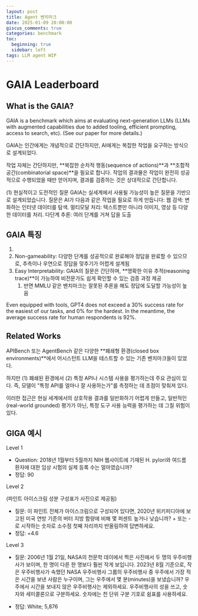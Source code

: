 ```yaml
---
layout: post
title: Agent 벤치마크 
date: 2025-01-09 20:00:00
giscus_comments: true
categories: benchmark
toc:
  beginning: true
  sidebar: left
tags: LLM agent WIP
---
```



# GAIA Leaderboard



## What is the GAIA?

GAIA is a benchmark which aims at evaluating next-generation LLMs (LLMs with augmented capabilities due to added tooling, efficient prompting, access to search, etc). (See our paper for more details.)

GAIA는 인간에게는 개념적으로 간단하지만, AI에게는 복잡한 작업을 요구하는 방식으로 설계되었다. 

작업 자체는 간단하지만, **복잡한 순차적 행동(sequence of actions)**과 **조합적 공간(combinatorial space)**을 필요로 합니다.
작업의 결과물은 작업이 완전히 성공적으로 수행되었을 때만 얻어지며, 결과를 검증하는 것은 상대적으로 간단합니다.

(1) 현실적이고 도전적인 질문
GAIA는 실세계에서 사용될 가능성이 높은 질문을 기반으로 설계되었습니다.
질문은 AI가 다음과 같은 작업을 필요로 하게 만듭니다:
웹 검색: 변화하는 인터넷 데이터를 탐색.
멀티모달 처리: 텍스트뿐만 아니라 이미지, 영상 등 다양한 데이터를 처리.
다단계 추론: 여러 단계를 거쳐 답을 도출

## GAIA 특징

1. 
2. Non-gameability: 다양한 단계를 성공적으로 완료해야 정답을 완료할 수 있으므로, 추측이나 우연으로 정답을 맞추기가 어렵게 설계됨
3. Easy Interpretability: GAIA의 질문은 간단하며, **명확한 이유 추적(reasoning trace)**이 가능하여 비전문가도 쉽게 확인할 수 있는 검증 과정 제공
   1. 반면 MMLU 같은 벤치마크는 잘못된 추론을 해도 정답에 도달할 가능성이 높음


Even equipped with tools, GPT4 does not exceed a 30% success rate for the easiest of our tasks, and 0% for
the hardest. In the meantime, the average success rate for human respondents is 92%.

## Related Works

APIBench 또는 AgentBench 같은 다양한 **폐쇄형 환경(closed box environments)**에서 어시스턴트 LLM을 테스트할 수 있는 기존 벤치마크들이 있었다.

하지만 (1) 폐쇄된 환경에서 (2) 특정 API나 시스템 사용을 평가하는데 주요 관심이 있다. 즉, 모델이 "특정 API를 얼마나 잘 사용하는가"를 측정하는 데 초점이 맞춰져 있다.

이러한 접근은 현실 세계에서의 상호작용 결과를 일반화하기 어렵게 만들고, 일반적인(real-world grounded) 평가가 아닌, 특정 도구 사용 능력을 평가하는 데 그칠 위험이 있다.

## GIGA 예시

Level 1

- Question: 2018년 1월부터 5월까지 NIH 웹사이트에 기재된 H. pylori와 여드름 환자에 대한 임상 시험의 실제 등록 수는 얼마였습니까?
- 정답: 90

Level 2

(파인트 아이스크림 성분 구성표가 사진으로 제공됨)

- 질문: 이 파인트 전체가 아이스크림으로 구성되어 있다면, 2020년 위키피디아에 보고된 미국 연방 기준의 버터 지방 함량에 비해 몇 퍼센트 높거나 낮습니까? + 또는 -로 시작하는 숫자로 소수점 첫째 자리까지 반올림하여 답변하세요.
- 정답: +4.6

Level 3

- 질문: 2006년 1월 21일, NASA의 천문학 데이에서 찍은 사진에서 두 명의 우주비행사가 보이며, 한 명이 다른 한 명보다 훨씬 작게 보입니다. 2023년 8월 기준으로, 작은 우주비행사가 속했던 NASA 우주비행사 그룹의 우주비행사 중 우주에서 가장 적은 시간을 보낸 사람은 누구이며, 그는 우주에서 몇 분(minutes)을 보냈습니까? 우주에서 시간을 보내지 않은 우주비행사는 제외하세요. 우주비행사의 성을 쓰고, 숫자와 세미콜론으로 구분하세요. 숫자에는 천 단위 구분 기호로 쉼표를 사용하세요.

- 정답: White; 5,876
